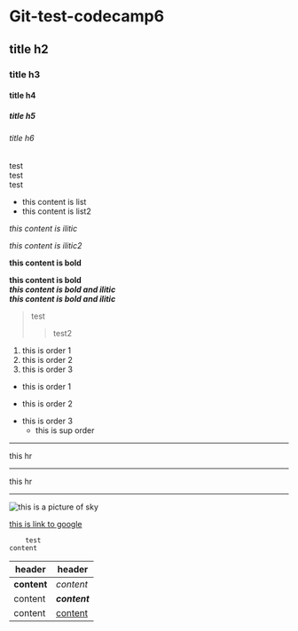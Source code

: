 # Git-test-codecamp6  
## title h2  
### title h3  
#### title h4  
##### title h5  
###### title h6  
  
  test  
  test  
  test
  

* this content is list 
* this content is list2
  

*this content is ilitic*
  

_this content is ilitic2_  

**this content is bold**  

__this content is bold__  
*__this content is bold and ilitic__*  
**_this content is bold and ilitic_**

>test
>>test2

1. this is order 1  
3. this is order 2  
5. this is order 3  

+ this is order 1
- this is order 2
* this is order 3
    * this is sup order
---
this hr
***
this hr
___

![this is a picture of sky ](https://image.shutterstock.com/image-photo/blue-sky-cloud-clearing-day-260nw-763628821.jpg)


[this is link to google](www.google.com)


        test
    content
    
| header | header  |
-- | -- 
| **content** | _content_ |
content | ***content*** 
content | [content](www.google.com)